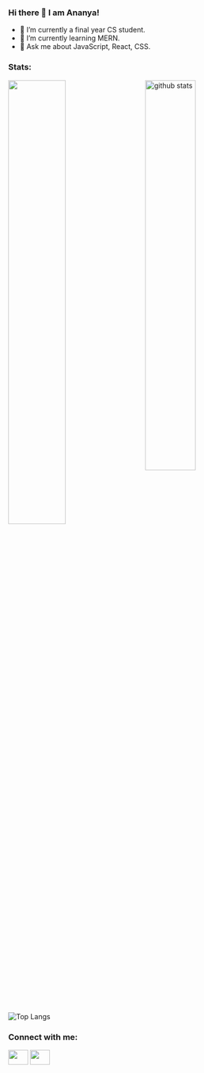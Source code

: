 ### Hi there 👋 I am Ananya!

- 🔭 I’m currently a final year CS student.
- 🌱 I’m currently learning MERN.
- 💬 Ask me about JavaScript, React, CSS.
<!-- - 📫 How to reach me:  -->

<h3 align="left">Stats:</h3>
<img src="https://github-readme-stats.vercel.app/api?username=Ananyag2806&show_icons=true&theme=gotham" alt="github stats" width="45%" align="right"/>
<img src="https://github-readme-streak-stats.herokuapp.com/?user=Ananyag2806&show_icons=true&theme=gotham" width="48%" >

![Top Langs](https://github-readme-stats.vercel.app/api/top-langs/?username=Ananyag2806&layout=compact&show_icons=true&theme=gotham)

<h3 align="left">Connect with me:</h3>
<p align="left">
<a href="https://twitter.com/ananyeahgupta" target="blank"><img align="center" src="https://cdn.jsdelivr.net/npm/simple-icons@3.0.1/icons/twitter.svg" alt="" height="30" width="40" /></a>
<a href="linkedin.com/in/ananya-gupta-1a69b5181" target="blank"><img align="center" src="https://cdn.jsdelivr.net/npm/simple-icons@3.0.1/icons/linkedin.svg" alt="" height="30" width="40" /></a>
</p>
